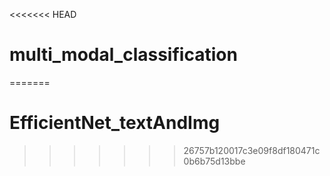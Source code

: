 <<<<<<< HEAD
# multi_modal_classification
=======
# EfficientNet_textAndImg
>>>>>>> 26757b120017c3e09f8df180471c0b6b75d13bbe
